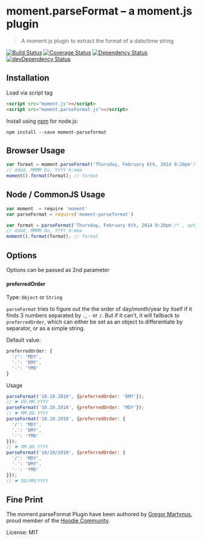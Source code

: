 moment.parseFormat – a moment.js plugin
=======================================

> A moment.js plugin to extract the format of a date/time string

[![Build Status](https://travis-ci.org/gr2m/moment-parseformat.svg?branch=master)](https://travis-ci.org/gr2m/moment-parseformat)
[![Coverage Status](https://coveralls.io/repos/gr2m/moment-parseformat/badge.svg?branch=master)](https://coveralls.io/r/gr2m/moment-parseformat?branch=master)
[![Dependency Status](https://david-dm.org/gr2m/moment-parseformat.svg)](https://david-dm.org/gr2m/moment-parseformat)
[![devDependency Status](https://david-dm.org/gr2m/moment-parseformat/dev-status.svg)](https://david-dm.org/gr2m/moment-parseformat#info=devDependencies)

Installation
------------

Load via script tag

```html
<script src="moment.js"></script>
<script src="moment.parseFormat.js"></script>
```

Install using [npm](https://npmjs.org/) for node.js:

```
npm install --save moment-parseformat
```


Browser Usage
-----

```js
var format = moment.parseFormat('Thursday, February 6th, 2014 9:20pm'/* , options */);
// dddd, MMMM Do, YYYY h:mma
moment().format(format); // format
```


Node / CommonJS Usage
-----
```js
var moment  = require 'moment'
var parseFormat = require('moment-parseformat')

var format = parseFormat('Thursday, February 6th, 2014 9:20pm'/* , options */);
// dddd, MMMM Do, YYYY h:mma
moment().format(format); // format
```


Options
----

Options can be passed as 2nd parameter


#### preferredOrder
Type: `Object` or `String`

`parseFormat` tries to figure out the the order of day/month/year by itself
if it finds 3 numbers separated by `.`, `-` or `/`. But if it can't, it will fallback
to `preferredOrder`, which can either be set as an object to differentiate by separator,
or as a simple string.

Default value:

```js
preferredOrder: {
  '/': 'MDY',
  '.': 'DMY',
  '-': 'YMD'
}
```

Usage

```js
parseFormat('10.10.2010', {preferredOrder: 'DMY'});
// ☛ DD.MM.YYYY
parseFormat('10.10.2010', {preferredOrder: 'MDY'});
// ☛ MM.DD.YYYY
parseFormat('10.10.2010', {preferredOrder: {
  '/': 'MDY',
  '.': 'DMY',
  '-': 'YMD'
}});
// ☛ MM.DD.YYYY
parseFormat('10/10/2010', {preferredOrder: {
  '/': 'MDY',
  '.': 'DMY',
  '-': 'YMD'
}});
// ☛ DD/MM/YYYY
```


Fine Print
----------

The moment.parseFormat Plugin have been authored by [Gregor Martynus](https://github.com/gr2m),
proud member of the [Hoodie Community](http://hood.ie/).

License: MIT
